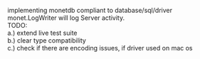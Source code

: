 implementing monetdb compliant to database/sql/driver
<br/>
monet.LogWriter will log Server activity.
<br/>
TODO:
<br/>
a.) extend live test suite
<br/>
b.) clear type compatibility
<br/>
c.) check if there are encoding issues, if driver used on mac os
